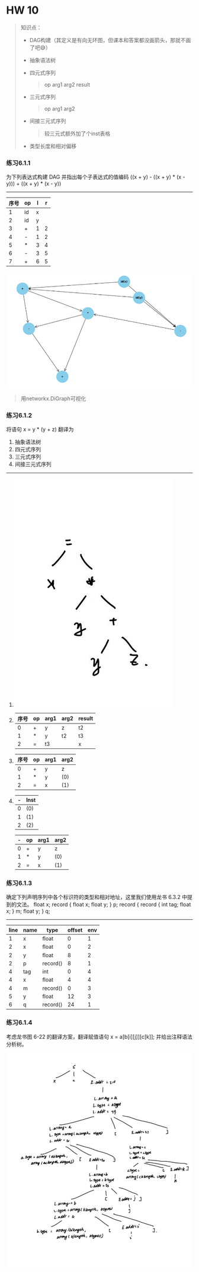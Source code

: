 # HW 10

> 知识点：
>
> - DAG构建（其定义是有向无环图，但课本和答案都没画箭头，那就不画了吧😅）
>
> - 抽象语法树
>
> - 四元式序列
>
>   > op  arg1  arg2  result
>
> - 三元式序列
>
>   > op  arg1  arg2
>
> - 间接三元式序列
>
>   > 较三元式额外加了个inst表格
>
> - 类型长度和相对偏移

### 练习6.1.1

为下列表达式构建 DAG 并指出每个子表达式的值编码
	((x + y) - ((x + y) * (x - y))) + ((x + y) * (x - y))

---

| 序号 | op   | l    | r    |
| ---- | ---- | ---- | ---- |
| 1    | id   | x    |      |
| 2    | id   | y    |      |
| 3    | +    | 1    | 2    |
| 4    | -    | 1    | 2    |
| 5    | *    | 3    | 4    |
| 6    | -    | 3    | 5    |
| 7    | +    | 6    | 5    |

![image-20231115224424105](HW10.assets/image-20231115224424105.png)

> 用networkx.DiGraph可视化

### 练习6.1.2

将语句 x = y * (y + z) 翻译为

1. 抽象语法树
2. 四元式序列
3. 三元式序列
4. 间接三元式序列

----

1. ![image-20231115234658775](HW10.assets/image-20231115234658775.png)



2. | 序号 | op   | arg1 | arg2 | result |
   | ---- | ---- | ---- | ---- | ------ |
   | 0    | +    | y    | z    | t2     |
   | 1    | *    | y    | t2   | t3     |
   | 2    | =    | t3   |      | x      |



3. | 序号 | op   | arg1 | arg2 |
   | ---- | ---- | ---- | ---- |
   | 0    | +    | y    | z    |
   | 1    | *    | y    | (0)  |
   | 2    | =    | x    | (1)  |
   
4. 
   | -    | Inst |
   | ---- | ---- |
   | 0    | (0)  |
   | 1    | (1)  |
   | 2    | (2)  |

   | -    | op   | arg1 | arg2 |
   | ---- | ---- | ---- | ---- |
   | 0    | +    | y    | z    |
   | 1    | *    | y    | (0)  |
   | 2    | =    | x    | (1)  |

   
### 练习6.1.3

确定下列声明序列中各个标识符的类型和相对地址，这里我们使用龙书 6.3.2 中提到的文法。
	float x;
	record { float x; float y; } p;
	record {
		record { int tag; float x; } m;
		float y;
	} q;



---

| line | name | type     | offset | env  |
| ---- | ---- | -------- | ------ | ---- |
| 1    | x    | float    | 0      | 1    |
| 2    | x    | float    | 0      | 2    |
| 2    | y    | float    | 8      | 2    |
| 2    | p    | record() | 8      | 1    |
| 4    | tag  | int      | 0      | 4    |
| 4    | x    | float    | 4      | 4    |
| 4    | m    | record() | 0      | 3    |
| 5    | y    | float    | 12     | 3    |
| 6    | q    | record() | 24     | 1    |



### 练习6.1.4

考虑龙书图 6-22 的翻译方案，翻译赋值语句
	x = a\[b\[i\]\[j\]\]\[c\[k\]\];
       并给出注释语法分析树。

![image-20231115235541519](HW10.assets/image-20231115235541519.png)